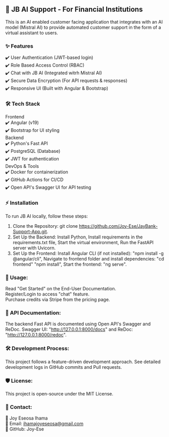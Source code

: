 ## 🚀 JB AI Support - For Financial Institutions
This is an AI enabled customer facing application that integrates with an AI model (Mistral AI) to provide automated customer support in the form of a virtual assistant to users.

### ✨ Features
✔️ User Authentication (JWT-based login)\
✔️ Role Based Access Control (RBAC)\
✔️ Chat with JB AI (Integrated witrh Mistral AI)\
✔️ Secure Data Encryption (For API requests & responses)\
✔️ Responsive UI (Built with Angular & Bootstrap)

### 🛠️ Tech Stack
Frontend\
✔️ Angular (v19)\
✔️ Bootstrap for UI styling\
Backend\
✔️ Python's Fast API\
✔️ PostgreSQL (Database)\
✔️ JWT for authentication\
DevOps & Tools\
✔️ Docker for containerization\
✔️ GitHub Actions for CI/CD\
✔️ Open API's Swagger UI for API testing

### ⚡ Installation
To run JB AI locally, follow these steps:
1. Clone the Repository: git clone https://github.com/Joy-Ese/JayBank-Support-App.git.
2. Set Up the Backend: Install Python, Install requirements in the requirements.txt file, Start the virtual environment, Run the FastAPI server with Uvicorn.
3. Set Up the Frontend: Install Angular CLI (if not installed): "npm install -g @angular/cli", Navigate to frontend folder and install dependencies: "cd frontend" "npm install", Start the frontend: "ng serve".

### 📌 Usage:
Read "Get Started" on the End-User Documentation.\
Register/Login to access "chat" feature.\
Purchase credits via Stripe from the pricing page.

### 📜 API Documentation:
The backend Fast API is documented using Open API's Swagger and ReDoc. Swagger UI: "http://127.0.0.1:8000/docs" and ReDoc: "http://127.0.0.1:8000/redoc".

### 🛠️ Development Process:
This project follows a feature-driven development approach. See detailed development logs in GitHub commits and Pull requests.

### 🛡️ License:
This project is open-source under the MIT License.

### 📧 Contact:
👤 Joy Eseosa Ihama\
📩 Email: ihamajoyeseosa@gmail.com\
🔗 GitHub: Joy-Ese
